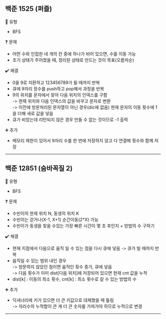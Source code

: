 ## 백준 1525 (퍼즐)
:pushpin: 유형
* BFS

:question: 문제
* 어떤 수와 인접한 네 개의 칸 중에 하나가 비어 있으면, 수를 이동 가능
* 초기 상태가 주어졌을 때, 정리된 상태로 만드는 것이 목표(오름차순)

:heavy_check_mark: 해결
* 0을 9로 치환하고 123456789가 될 때까지 반복
* 큐에 9자리 정수를 push하고 pop해서 과정을 반복
* 9의 위치를 문자에서 찾아 다음 위치의 인덱스를 구함  
  -> 현재 위치와 다음 인덱스의 값을 바꾸고 문자로 변환  
  -> 이전에 방문처리된 문자열이 아닌 경우(dic에 없음) 현재 문자의 이동 횟수에 1을 더해 새로 값을 넣음
* 큐가 비었는데 리턴되지 않은 경우 만들 수 없는 것이므로 -1 출력

:heavy_plus_sign: 추가
* 메모리 제한이 있어서 9자리 수를 한 번에 저장하지 않고 다 연결해 횟수와 함께 저장

---

## 백준 12851 (숨바꼭질 2)
:pushpin: 유형
* BFS

:question: 문제
* 수빈이의 현재 위치 N, 동생의 위치 K
* 수빈이는 걷거나(X-1, X+1) 순간이동(2*X) 가능
* 수빈이가 동생을 찾을 수있는 가장 빠른 시간이 몇 초 후인지 + 방법의 수 구하기

:heavy_check_mark: 해결
* 현재 지점에서 다음으로 움직 일 수 있는 점을 다시 큐에 넣음 -> 큐가 빌 때까지 반복
* 움직일 수 있는 범위 내인 경우  
  -> 방문하지 않았던 점이면 움직인 횟수 증가, 큐에 넣음  
  -> 다음 횟수가 이미 dist[다음 위치]에 저장되어 있으면 현재 cnt 값을 누적
* dist[k] : 이동의 최소 횟수, cnt[k] : 최소 횟수로 갈 수 있는 방법의 수
  
:heavy_plus_sign: 추가
* 딕셔너리에 키가 있으면 더 큰 키값으로 대체했을 때 틀림  
  -> 자리수의 누적합이 큰 게 더 큰 숫자를 가져가야 하므로 누적으로 변경
  
---